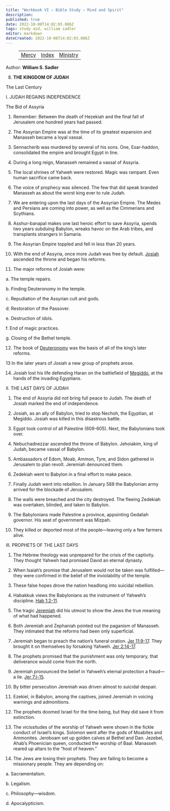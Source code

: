 ```yaml
---
title: "Workbook VI — Bible Study — Mind and Spirit"
description: 
published: true
date: 2022-10-08T14:02:03.086Z
tags: study aid, william sadler
editor: markdown
dateCreated: 2022-10-08T14:02:03.086Z
---
```


<figure class="table chapter-navigator">
	<table>
		<tbody>
		<tr>
			<td><a href="/en/William_S_Sadler/Workbook_6_Bible_Study/Mercy">Mercy</a></td>
			<td><a href="/en/William_S_Sadler/Workbook_6_Bible_Study/Index">Index</a></td>
			<td><a href="/en/William_S_Sadler/Workbook_6_Bible_Study/Ministry">Ministry</a></td>
		</tr>
		</tbody>
	</table>
</figure>

Author: **William S. Sadler**


8. **THE KINGDOM OF JUDAH**

The Last Century

I. JUDAH REGAINS INDEPENDENCE

The Bid of Assyria

1. Remember: Between the death of Hezekiah and the final fall of Jerusalem one hundred years had passed.

2. The Assyrian Empire was at the time of its greatest expansion and Manasseh became a loyal vassal.

3. Sennacherib was murdered by several of his sons. One, Esar-haddon, consolidated the empire and brought Egypt in line.

4. During a long reign, Manasseh remained a vassal of Assyria.

5. The local shrines of Yahweh were restored. Magic was rampant. Even human sacrifice came back.

6. The voice of prophecy was silenced. The few that did speak branded Manasseh as about the worst king ever to rule Judah.

7. We are entering upon the last days of the Assyrian Empire. The Medes and Persians are coming into power, as well as the Cimmerians and Scythians.

8. Asshur-banapal makes one last heroic effort to save Assyria, spends two years subduing Babylon, wreaks havoc on the Arab tribes, and transplants strangers in Samaria.

9. The Assyrian Empire toppled and fell in less than 20 years.

10. With the end of Assyria, once more Judah was free by default. [Josiah](https://en.wikipedia.org/wiki/Josiah) ascended the throne and began his reforms.

11. The major reforms of Josiah were:

a. The temple repairs.

b. Finding Deuteronomy in the temple.

c. Repudiation of the Assyrian cult and gods.

d. Restoration of the Passover.

e. Destruction of idols.

f. End of magic practices.

g. Closing of the Bethel temple.

12. The book of [Deuteronomy](/en/Bible/Deuteronomy/1.htm) was the basis of all of the king’s later reforms.

13 In the later years of Josiah a new group of prophets arose.

14. Josiah lost his life defending Haran on the battlefield of [Megiddo](https://en.wikipedia.org/wiki/Tel_Megiddo), at the hands of the invading Egyptians.

II. THE LAST DAYS OF JUDAH

1. The end of Assyria did not bring full peace to Judah. The death of Josiah marked the end of independence.

2. Josiah, as an ally of Babylon, tried to stop Nechoh, the Egyptian, at Megiddo. Josiah was killed in this disastrous battle.

3. Egypt took control of all Palestine (609-605). Next, the Babylonians took over.

4. Nebuchadnezzar ascended the throne of Babylon. Jehoiakim, king of Judah, became vassal of Babylon.

5. Ambassadors of Edom, Moab, Ammon, Tyre, and Sidon gathered in Jerusalem to plan revolt. Jeremiah denounced them.

6. Zedekiah went to Babylon in a final effort to make peace.

7. Finally Judah went into rebellion. In January 588 the Babylonian army arrived for the blockade of Jerusalem.

8. The walls were breached and the city destroyed. The fleeing Zedekiah was overtaken, blinded, and taken to Babylon.

9. The Babylonians made Palestine a province, appointing Gedaliah governor. His seat of government was Mizpah.

10. They killed or deported most of the people—leaving only a few farmers alive.

III. PROPHETS OF THE LAST DAYS

1. The Hebrew theology was unprepared for the crisis of the captivity. They thought Yahweh had promised David an eternal dynasty.

2. When Isaiah’s promise that Jerusalem would not be taken was fulfilled—they were confirmed in the belief of the inviolability of the temple.

3. These false hopes drove the nation headlong into suicidal rebellion.

4. Habakkuk views the Babylonians as the instrument of Yahweh’s discipline. [Hab 1:2-11](/en/Bible/Habakkuk/1#v2).

5. The tragic [Jeremiah](https://en.wikipedia.org/wiki/Jeremiah) did his utmost to show the Jews the true meaning of what had happened.

6. Both Jeremiah and Zephaniah pointed out the paganism of Manasseh. They intimated that the reforms had been only superficial.

7. Jeremiah began to preach the nation’s funeral oration. [Jer 11:9-17](/en/Bible/Jeremiah/11#v9). They brought it on themselves by forsaking Yahweh. [Jer 2:14-17](/en/Bible/Jeremiah/2#v14).

8. The prophets promised that the punishment was only temporary, that deliverance would come from the north.

9. Jeremiah pronounced the belief in Yahweh’s eternal protection a fraud— a lie. [Jer 7:l-15](/en/Bible/Jeremiah/7.htm).

10. By bitter persecution Jeremiah was driven almost to suicidal despair.

11. Ezekiel, in Babylon, among the captives, joined Jeremiah in voicing warnings and admonitions.

12. The prophets doomed Israel for the time being, but they did save it from extinction.

13. The vicissitudes of the worship of Yahweh were shown in the fickle conduct of Israel’s kings. Solomon went after the gods of Moabites and Ammonites. Jeroboam set up golden calves at Bethel and Dan. Jezebel, Ahab’s Phoenician queen, conducted the worship of Baal. Manasseh reared up altars to the “host of heaven.”

14. The Jews are losing their prophets. They are failing to become a missionary people. They are depending on:

a. Sacramentalism.

b. Legalism.

c. Philosophy—wisdom.

d. Apocalypticism.


<br>

